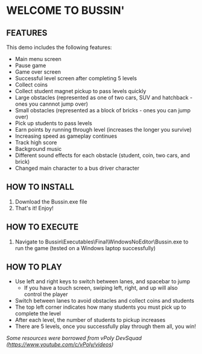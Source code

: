# WELCOME TO BUSSIN'

## FEATURES
This demo includes the following features:
*	Main menu screen
*	Pause game
*	Game over screen
*	Successful level screen after completing 5 levels
*	Collect coins
*	Collect student magnet pickup to pass levels quickly
*	Large obstacles (represented as one of two cars, SUV and hatchback  - ones you cannnot jump over)
*	Small obstacles (represented as a block of bricks - ones you can jump over)
*	Pick up students to pass levels
*	Earn points by running through level (increases the longer you survive)
*	Increasing speed as gameplay continues
*	Track high score
*	Background music
*	Different sound effects for each obstacle (student, coin, two cars, and brick)
*	Changed main character to a bus driver character


## HOW TO INSTALL
1.	Download the Bussin.exe file 
2.	That's it! Enjoy!


## HOW TO EXECUTE
1.	Navigate to Bussin\Executables\Final\WindowsNoEditor\Bussin.exe to run the game (tested on a Windows laptop successfully)


## HOW TO PLAY
*	Use left and right keys to switch between lanes, and spacebar to jump
	-	If you have a touch screen, swiping left, right, and up will also control the player
*	Switch between lanes to avoid obstacles and collect coins and students
*	The top left corner indicates how many students you must pick up to complete the level
*	After each level, the number of students to pickup increases 
*	There are 5 levels, once you successfully play through them all, you win!

_Some resources were borrowed from vPoly DevSquad (https://www.youtube.com/c/vPoly/videos)_
